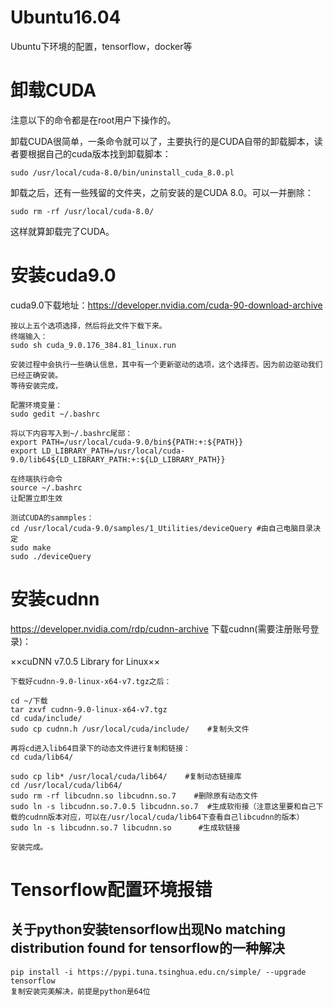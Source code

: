 # Ubuntu16.04
Ubuntu下环境的配置，tensorflow，docker等


# 卸载CUDA
注意以下的命令都是在root用户下操作的。

卸载CUDA很简单，一条命令就可以了，主要执行的是CUDA自带的卸载脚本，读者要根据自己的cuda版本找到卸载脚本：
```
sudo /usr/local/cuda-8.0/bin/uninstall_cuda_8.0.pl
```
卸载之后，还有一些残留的文件夹，之前安装的是CUDA 8.0。可以一并删除：
```
sudo rm -rf /usr/local/cuda-8.0/
```
这样就算卸载完了CUDA。

# 安装cuda9.0

cuda9.0下载地址：https://developer.nvidia.com/cuda-90-download-archive
```
按以上五个选项选择，然后将此文件下载下来。
终端输入：
sudo sh cuda_9.0.176_384.81_linux.run

安装过程中会执行一些确认信息，其中有一个更新驱动的选项，这个选择否。因为前边驱动我们已经正确安装。
等待安装完成，

配置环境变量：
sudo gedit ~/.bashrc

将以下内容写入到~/.bashrc尾部：
export PATH=/usr/local/cuda-9.0/bin${PATH:+:${PATH}}
export LD_LIBRARY_PATH=/usr/local/cuda-9.0/lib64${LD_LIBRARY_PATH:+:${LD_LIBRARY_PATH}}
 
在终端执行命令
source ~/.bashrc
让配置立即生效

测试CUDA的sammples：
cd /usr/local/cuda-9.0/samples/1_Utilities/deviceQuery #由自己电脑目录决定
sudo make
sudo ./deviceQuery

```
# 安装cudnn
https://developer.nvidia.com/rdp/cudnn-archive 下载cudnn(需要注册账号登录)：
 
 ××cuDNN v7.0.5 Library for Linux××
```
下载好cudnn-9.0-linux-x64-v7.tgz之后：

cd ~/下载
tar zxvf cudnn-9.0-linux-x64-v7.tgz
cd cuda/include/
sudo cp cudnn.h /usr/local/cuda/include/    #复制头文件

再将cd进入lib64目录下的动态文件进行复制和链接：
cd cuda/lib64/

sudo cp lib* /usr/local/cuda/lib64/    #复制动态链接库
cd /usr/local/cuda/lib64/
sudo rm -rf libcudnn.so libcudnn.so.7    #删除原有动态文件
sudo ln -s libcudnn.so.7.0.5 libcudnn.so.7  #生成软衔接（注意这里要和自己下载的cudnn版本对应，可以在/usr/local/cuda/lib64下查看自己libcudnn的版本）
sudo ln -s libcudnn.so.7 libcudnn.so      #生成软链接

安装完成。

```
# Tensorflow配置环境报错
## 关于python安装tensorflow出现No matching distribution found for tensorflow的一种解决
```
pip install -i https://pypi.tuna.tsinghua.edu.cn/simple/ --upgrade tensorflow
复制安装完美解决，前提是python是64位
```

